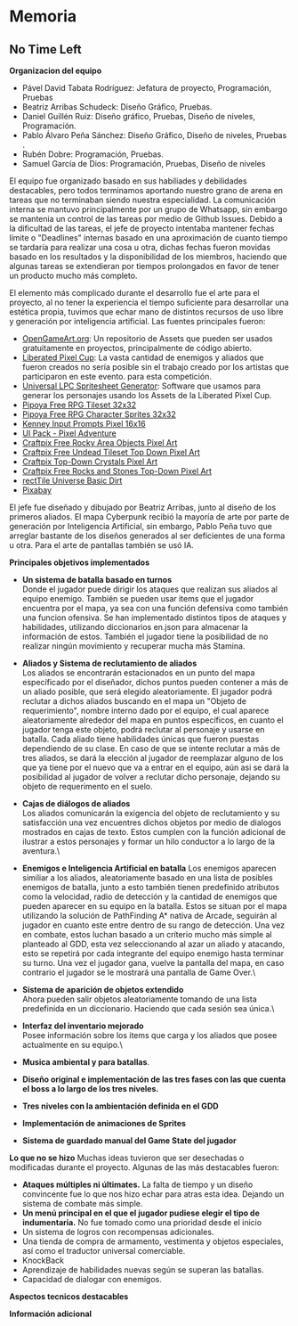 # Memoria

## No Time Left

**Organizacion del equipo**

- Pável David Tabata Rodríguez: Jefatura de proyecto, Programación, Pruebas 
- Beatriz Arribas Schudeck: Diseño Gráfico, Pruebas.
- Daniel Guillén Ruiz: Diseño gráfico, Pruebas, Diseño de niveles, Programación. 
- Pablo Álvaro Peña Sánchez: Diseño Gráfico, Diseño de niveles, Pruebas .
- Rubén Dobre: Programación, Pruebas.
- Samuel García de Dios: Programación, Pruebas, Diseño de niveles 

El equipo fue organizado basado en sus habiliades y debilidades destacables, pero todos terminamos aportando nuestro grano de arena en tareas que no terminaban siendo nuestra especialidad. La comunicación interna se mantuvo principalmente por un grupo de Whatsapp, sin embargo se mantenia un control de las tareas por medio de Github Issues. Debido a la dificultad de las tareas, el jefe de proyecto intentaba mantener fechas límite o "Deadlines" internas basado en una aproximación de cuanto tiempo se tardaría para realizar una cosa u otra, dichas fechas fueron movidas basado en los resultados y la disponibilidad de los miembros, haciendo que algunas tareas se extendieran por tiempos prolongados en favor de tener un producto mucho más completo.

El elemento más complicado durante el desarrollo fue el arte para el proyecto, al no tener la experiencia el tiempo suficiente para desarrollar una estética propia, tuvimos que echar mano de distintos recursos de uso libre y generación por inteligencia artificial. Las fuentes principales fueron:
* [OpenGameArt.org](https://opengameart.org/): Un repositorio de Assets que pueden ser usados gratuitamente en proyectos, principalmente de código abierto.
* [Liberated Pixel Cup](https://lpc.opengameart.org/): La vasta cantidad de enemigos y aliados que fueron creados no sería posible sin el trabajo creado por los artistas que participaron en este evento. para esta competición.
* [Universal LPC Spritesheet Generator](https://liberatedpixelcup.github.io/Universal-LPC-Spritesheet-Character-Generator/#?body=Body_color_light&head=Human_male_light): Software que usamos para generar los personajes usando los Assets de la Liberated Pixel Cup.
* [Pipoya Free RPG Tileset 32x32](https://pipoya.itch.io/pipoya-rpg-tileset-32x32)
* [Pipoya Free RPG Character Sprites 32x32](https://pipoya.itch.io/pipoya-free-rpg-character-sprites-32x32)
* [Kenney Input Prompts Pixel 16x16](https://kenney.nl/assets/input-prompts-pixel-16)
* [UI Pack - Pixel Adventure](https://kenney.nl/assets/ui-pack-pixel-adventure)
* [Craftpix Free Rocky Area Objects Pixel Art]([https://opengameart.org/](https://craftpix.net/freebies/free-rocky-area-objects-pixel-art/?srsltid=AfmBOopkGluWB6UjM03wZRjRUa0K62cL9j9jErPmHgEuThCgQvgjc1IO))
* [Craftpix Free Undead Tileset Top Down Pixel Art](https://craftpix.net/freebies/free-undead-tileset-top-down-pixel-art/?srsltid=AfmBOoo7ri7NnaXeE4C__u1hMCTA2qNxYZUtaeUAAjYyj78FK2Dx3Q6W)
* [Craftpix Top-Down Crystals Pixel Art](https://craftpix.net/freebies/top-down-crystals-pixel-art/?srsltid=AfmBOorE1fXsdHP2tWeCCsgfepVGB1b__Z1YOfjy0O1LW9Q8VHOUhvwL)
* [Craftpix Free Rocks and Stones Top-Down Pixel Art](https://craftpix.net/freebies/free-rocks-and-stones-top-down-pixel-art/?srsltid=AfmBOor2wo8v8i414nPk-Ex8Ey1CGRuFsQ4pdW6rHDU3HY9xAGrPpUk_)
* [rectTile Universe Basic Dirt](https://dkproductions.itch.io/recttile-universe-basic-dirt)
* [Pixabay](https://pixabay.com/music/)

El jefe fue diseñado y dibujado por Beatriz Arribas, junto al diseño de los primeros aliados. El mapa Cyberpunk recibió la mayoría de arte por parte de generación por Inteligencia Artificial, sin embargo, Pablo Peña tuvo que arreglar bastante de los diseños generados al ser deficientes de una forma u otra. Para el arte de pantallas también se usó IA.

**Principales objetivos implementados**
*  **Un sistema de batalla basado en turnos**\
  Donde el jugador puede dirigir los ataques que realizan sus aliados al equipo enemigo. También se pueden usar items que el jugador encuentra por el mapa, ya sea con una función defensiva como también una funcion ofensiva. Se han implementado distintos tipos de ataques y habilidades, utilizando diccionarios en.json para almacenar la información de estos. También el jugador tiene la posibilidad de no realizar ningún movimiento y recuperar mucha más Stamina.
  
*  **Aliados y Sistema de reclutamiento de aliados**\
   Los aliados se encontrarán estacionados en un punto del mapa específicado por el diseñador, dichos puntos pueden contener a más de un aliado posible, que será elegido aleatoriamente. El jugador podrá reclutar a dichos aliados buscando en el mapa un "Objeto de requerimiento", nombre interno dado por el equipo, el cual aparece aleatoriamente alrededor del mapa en puntos específicos, en cuanto el jugador tenga este objeto, podrá reclutar al personaje y usarse en batalla. Cada aliado tiene habilidades únicas que fueron puestas dependiendo de su clase. En caso de que se intente reclutar a más de tres aliados, se dará la elección al jugador de reemplazar alguno de los que ya tiene por el nuevo que va a entrar en el equipo, aún asi se dará la posibilidad al jugador de volver a reclutar dicho personaje, dejando su objeto de requerimento en el suelo.
   
*  **Cajas de diálogos de aliados**\
   Los aliados comunicarán la exigencia del objeto de reclutamiento y su satisfacción una vez encuentres dichos objetos por medio de dialogos mostrados en cajas de texto. Estos cumplen con la función adicional de ilustrar a estos personajes y formar un hilo conductor a lo largo de la aventura.\
   
* **Enemigos e Inteligencia Artificial en batalla**
   Los enemigos aparecen similiar a los aliados, aleatoriamente basado en una lista de posibles enemigos de batalla, junto a esto también tienen predefinido atributos como la velocidad, radio de detección y la cantidad de enemigos que pueden aparecer en su equipo en la batalla. Estos se situan por el mapa utilizando la solución de PathFinding A* nativa de Arcade, seguirán al jugador en cuanto este entre dentro de su rango de detección. Una vez en combate, estos luchan basado a un críterio mucho más simple al planteado al GDD, esta vez seleccionando al azar un aliado y atacando, esto se repetirá por cada integrante del equipo enemigo hasta terminar su turno. Una vez el jugador gana, vuelve la pantalla del mapa, en caso contrario el jugador se le mostrará una pantalla de Game Over.\
  
* **Sistema de aparición de objetos extendido**\
  Ahora pueden salir objetos aleatoriamente tomando de una lista predefinida en un diccionario. Haciendo que cada sesión sea única.\
  
* **Interfaz del inventario mejorado**\
  Posee información sobre los items que carga y los aliados que posee actualmente en su equipo.\
  
* **Musica ambiental y para batallas**.
* **Diseño original  e implementación de las tres fases con las que cuenta el boss a lo largo de los tres niveles.**
* **Tres niveles con la ambientación definida en el GDD**
* **Implementación de animaciones de Sprites**
* **Sistema de guardado manual del Game State del jugador**
  

**Lo que no se hizo**
Muchas ideas tuvieron que ser desechadas o modificadas durante el proyecto. Algunas de las más destacables fueron:

* **Ataques múltiples ni últimates.**
  La falta de tiempo y un diseño convincente fue lo que nos hizo echar para atras esta idea. Dejando un sistema de combate más simple.
* **Un menú principal en el que el jugador pudiese elegir el tipo de indumentaria.**
  No fue tomado como una prioridad desde el inicio
* Un sistema de logros con recompensas adicionales. 
* Una tienda de compra de armamento, vestimenta y objetos especiales, así como el traductor universal comerciable.
* KnockBack
* Aprendizaje de habilidades nuevas según se superan las batallas.
* Capacidad de dialogar con enemigos. 

**Aspectos tecnicos destacables**

**Información adicional**
